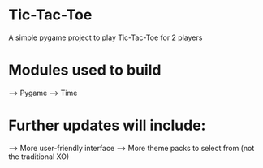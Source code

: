 # Tic-Tac-Toe
A simple pygame project to play Tic-Tac-Toe for 2 players


# Modules used to build
  --> Pygame
  --> Time

# Further updates will include:
  --> More user-friendly interface
  --> More theme packs to select from (not the traditional XO)
